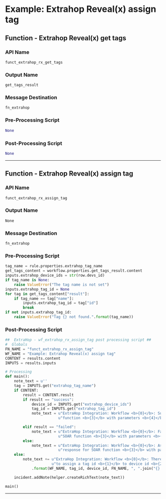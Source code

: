 <!--
    DO NOT MANUALLY EDIT THIS FILE
    THIS FILE IS AUTOMATICALLY GENERATED WITH resilient-sdk codegen
-->

# Example: Extrahop Reveal(x) assign tag

## Function - Extrahop Reveal(x) get tags

### API Name
`funct_extrahop_rx_get_tags`

### Output Name
`get_tags_result`

### Message Destination
`fn_extrahop`

### Pre-Processing Script
```python
None
```

### Post-Processing Script
```python
None
```

---

## Function - Extrahop Reveal(x) assign tag

### API Name
`funct_extrahop_rx_assign_tag`

### Output Name
`None`

### Message Destination
`fn_extrahop`

### Pre-Processing Script
```python
tag_name = rule.properties.extrahop_tag_name
get_tags_content = workflow.properties.get_tags_result.content
inputs.extrahop_device_ids = str(row.devs_id)
if tag_name is None:
    raise ValueError("The tag name is not set")
inputs.extrahop_tag_id = None
for tag in get_tags_content["result"]:
    if tag_name == tag["name"]:
        inputs.extrahop_tag_id = tag["id"]
        break
if not inputs.extrahop_tag_id:
    raise ValueError("Tag {} not found.".format(tag_name))

```

### Post-Processing Script
```python
##  ExtraHop - wf_extrahop_rx_assign_tag post processing script ##
#  Globals
FN_NAME = "funct_extrahop_rx_assign_tag"
WF_NAME = "Example: Extrahop Reveal(x) assign tag"
CONTENT = results.content
INPUTS = results.inputs

# Processing
def main():
    note_text = u''
    tag = INPUTS.get("extrahop_tag_name")
    if CONTENT:
        result = CONTENT.result
        if result == "success":
            device_id = INPUTS.get("extrahop_device_ids")
            tag_id = INPUTS.get("extrahop_tag_id")
            note_text = u"ExtraHop Integration: Workflow <b>{0}</b>: Successfully assigned tag id <b>{1}</b> to device id <b>{2}</b> for SOAR " \
                        u"function <b>{3}</b> with parameters <b>{4}</b>.".format(WF_NAME, tag_id, device_id, FN_NAME, ", ".join("{}:{}".format(k, v) for k, v in INPUTS.items()))

        elif result == "failed":
            note_text = u"ExtraHop Integration: Workflow <b>{0}</b>: Failed to assign tag id <b>{1}</b> to device id <b>{2}</b> for " \
                        u"SOAR function <b>{3}</b> with parameters <b>{4}</b>.".format(WF_NAME, tag_id, device_id, FN_NAME, ", ".join("{}:{}".format(k, v) for k, v in INPUTS.items()))
        else:
            note_text = u"ExtraHop Integration: Workflow <b>{0}</b>: Assign tag id <b>{1}</b> to device id <b>{2}</b> failed with unexpected " \
                        u"response for SOAR function <b>{3}</b> with parameters <b>{4}</b>.".format(WF_NAME, tag_id, device_id, FN_NAME, ", ".join("{}:{}".format(k, v) for k, v in INPUTS.items()))
    else:
        note_text += u"ExtraHop Integration: Workflow <b>{0}</b>: There was <b>no</b> result returned while attempting " \
                     u"to assign a tag id <b>{1}</b> to device id <b>{2}</b> for SOAR function <b>{3}</b> with parameters <b>{4}</b>."\
            .format(WF_NAME, tag_id, device_id, FN_NAME, ", ".join("{}:{}".format(k, v) for k, v in INPUTS.items()))

    incident.addNote(helper.createRichText(note_text))

main()

```

---


